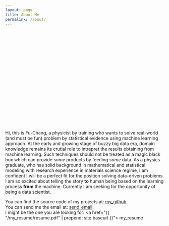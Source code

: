 ```yaml
---
layout: page
title: About Me
permalink: /about/
---
```


<section class="author">
  <div class="authorimage box" style="width: 300px; height: 300px; background: url({{site.baseurl}}/assets/img/me_wood.jpg); background-size: 100%; "></div>
  <div class="authorinfo box">
    <!-- <p>Author | Fu-Chang Sun</p> -->
    <p class="bio">
      Hi, this is Fu-Chang, a physicist by training who wants to solve real-world (and must be fun) problem by statistical evidence using machine learning approach. At the early and growing stage of buzzy big data era, domain knowledge remains its crutial role to intrepret the results obtaining from machine learning. Such techniques should not be treated as a magic black box which can provide <i>some</i> products by feeding <i>some</i> data. As a physics graduate, who has solid background in mathematical and statistical modeling with research experience in materials science regime, I am confident I will be a perfect fit for the position solving data-driven problems. I am so excited about telling the story <b>to</b> human being based on the learning process <b>from</b> the machine. Currently I am seeking for the opportunity  of being a data scientist.
    </p>
  </div>
</section>

You can find the source code of my projects at: <i class="fa fa-github" aria-hidden="true"></i>  [my_github](https://github.com/udothemath1984).  
You can send me the email at: <i class="fa fa-paper-plane" aria-hidden="true"></i> <a href="mailto:anappleaday1984@gmail.com?subject=Comment on Fu-Chang's page &amp;">send_email</a>.  
I might be the one you are looking for: <i class="fa fa-hand-spock-o" aria-hidden="true"></i> <a href="{{ "/my_resume/resume.pdf" | prepend: site.baseurl }}"> my_resume</a>
